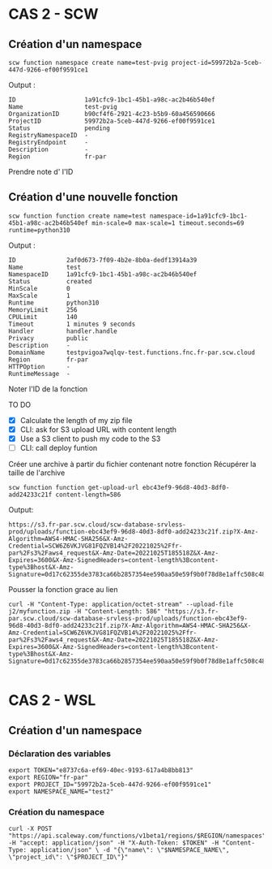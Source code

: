 # CAS 2 - SCW

## Création d'un namespace

```
scw function namespace create name=test-pvig project-id=59972b2a-5ceb-447d-9266-ef00f9591ce1
```
Output :
```
ID                   1a91cfc9-1bc1-45b1-a98c-ac2b46b540ef
Name                 test-pvig
OrganizationID       b90cf4f6-2921-4c23-b5b9-60a456590666
ProjectID            59972b2a-5ceb-447d-9266-ef00f9591ce1
Status               pending
RegistryNamespaceID  -
RegistryEndpoint     -
Description          -
Region               fr-par
```
Prendre note d' l'ID

## Création d'une nouvelle fonction

```
scw function function create name=test namespace-id=1a91cfc9-1bc1-45b1-a98c-ac2b46b540ef min-scale=0 max-scale=1 timeout.seconds=69 runtime=python310 
```
Output :
```
ID              2af0d673-7f09-4b2e-8b0a-dedf13914a39
Name            test
NamespaceID     1a91cfc9-1bc1-45b1-a98c-ac2b46b540ef
Status          created
MinScale        0
MaxScale        1
Runtime         python310
MemoryLimit     256
CPULimit        140
Timeout         1 minutes 9 seconds
Handler         handler.handle
Privacy         public
Description     -
DomainName      testpvigoa7wqlqv-test.functions.fnc.fr-par.scw.cloud
Region          fr-par
HTTPOption      -
RuntimeMessage  -
```
Noter l'ID de la fonction

TO DO 
- [X] Calculate the length of my zip file
- [X] CLI: ask for S3 upload URL with content length
- [X] Use a S3 client to push my code to the S3
- [ ] CLI: call deploy funtion

Créer une archive à partir du fichier contenant notre fonction
Récupérer la taille de l'archive

```
scw function function get-upload-url ebc43ef9-96d8-40d3-8df0-add24233c21f content-length=586
```
Output:
```
https://s3.fr-par.scw.cloud/scw-database-srvless-prod/uploads/function-ebc43ef9-96d8-40d3-8df0-add24233c21f.zip?X-Amz-Algorithm=AWS4-HMAC-SHA256&X-Amz-Credential=SCW6Z6VKJVG81FQZVB14%2F20221025%2Ffr-par%2Fs3%2Faws4_request&X-Amz-Date=20221025T185518Z&X-Amz-Expires=3600&X-Amz-SignedHeaders=content-length%3Bcontent-type%3Bhost&X-Amz-Signature=0d17c62355de3783ca66b2857354ee590aa50e59f9b0f78d8e1affc508c48295

``` 

Pousser la fonction grace au lien

``` 
curl -H "Content-Type: application/octet-stream" --upload-file j2/myfunction.zip -H "Content-Length: 586" "https://s3.fr-par.scw.cloud/scw-database-srvless-prod/uploads/function-ebc43ef9-96d8-40d3-8df0-add24233c21f.zip?X-Amz-Algorithm=AWS4-HMAC-SHA256&X-Amz-Credential=SCW6Z6VKJVG81FQZVB14%2F20221025%2Ffr-par%2Fs3%2Faws4_request&X-Amz-Date=20221025T185518Z&X-Amz-Expires=3600&X-Amz-SignedHeaders=content-length%3Bcontent-type%3Bhost&X-Amz-Signature=0d17c62355de3783ca66b2857354ee590aa50e59f9b0f78d8e1affc508c48295"
    
```


# CAS 2 - WSL
## Création d'un namespace

### Déclaration des variables

```
export TOKEN="e8737c6a-ef69-40ec-9193-617a4b8bb813"
export REGION="fr-par"
export PROJECT_ID="59972b2a-5ceb-447d-9266-ef00f9591ce1"
export NAMESPACE_NAME="test2"
```
### Création du namespace

```
curl -X POST "https://api.scaleway.com/functions/v1beta1/regions/$REGION/namespaces" -H "accept: application/json" -H "X-Auth-Token: $TOKEN" -H "Content-Type: application/json" \ -d "{\"name\": \"$NAMESPACE_NAME\", \"project_id\": \"$PROJECT_ID\"}"
```
